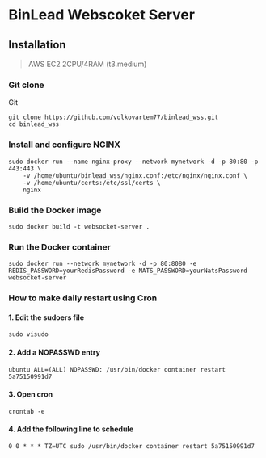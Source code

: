 # BinLead Webscoket Server
## Installation

> AWS EC2 2CPU/4RAM (t3.medium)


### Git clone
Git
```
git clone https://github.com/volkovartem77/binlead_wss.git
cd binlead_wss
```

### Install and configure NGINX
```
sudo docker run --name nginx-proxy --network mynetwork -d -p 80:80 -p 443:443 \
    -v /home/ubuntu/binlead_wss/nginx.conf:/etc/nginx/nginx.conf \
    -v /home/ubuntu/certs:/etc/ssl/certs \
    nginx
```

### Build the Docker image
```
sudo docker build -t websocket-server .
```

### Run the Docker container
```
sudo docker run --network mynetwork -d -p 80:8080 -e REDIS_PASSWORD=yourRedisPassword -e NATS_PASSWORD=yourNatsPassword websocket-server
```

### How to make daily restart using Cron

#### 1. Edit the sudoers file
```
sudo visudo
```

#### 2. Add a NOPASSWD entry

```
ubuntu ALL=(ALL) NOPASSWD: /usr/bin/docker container restart 5a75150991d7
```

#### 3. Open cron
```
crontab -e
```

#### 4. Add the following line to schedule  
```
0 0 * * * TZ=UTC sudo /usr/bin/docker container restart 5a75150991d7
```